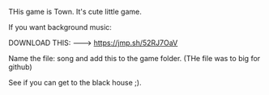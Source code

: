 THis game is Town. It's cute little game.

If you want background music:

DOWNLOAD THIS: ---> https://jmp.sh/52RJ7OaV

Name the file: song and add this to the game folder. (THe file was to big for github)

See if you can get to the black house ;).
